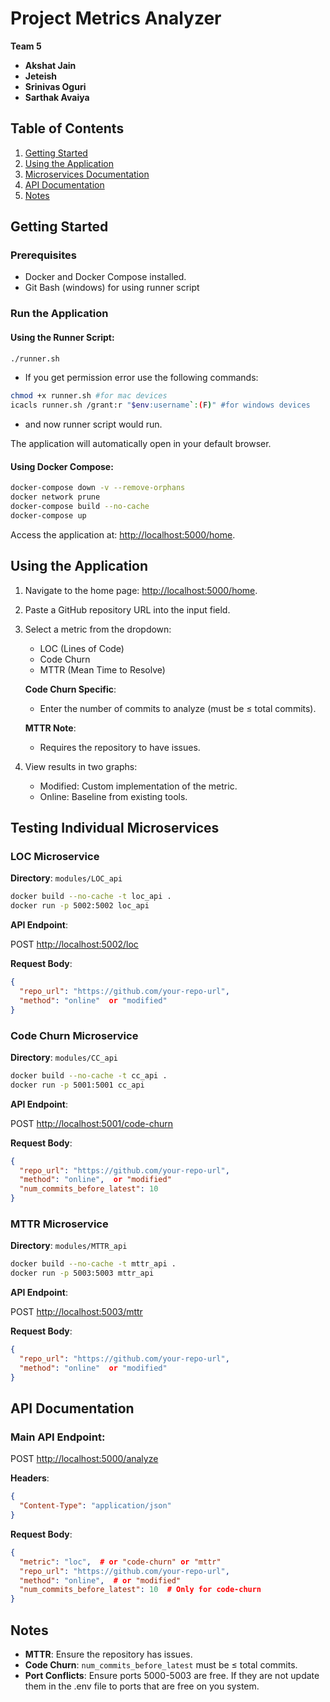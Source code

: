 
# Project Metrics Analyzer

**Team 5**

- **Akshat Jain**
- **Jeteish**
- **Srinivas Oguri**
- **Sarthak Avaiya**

## Table of Contents
1. [Getting Started](#getting-started)
2. [Using the Application](#using-the-application)
3. [Microservices Documentation](#testing-individual-microservices)
4. [API Documentation](#api-documentation)
5. [Notes](#notes)

## Getting Started

### Prerequisites
- Docker and Docker Compose installed.
- Git Bash (windows) for using runner script

### Run the Application

#### Using the Runner Script:

```bash
./runner.sh
```
- If you get permission error use the following commands:
```bash
chmod +x runner.sh #for mac devices
icacls runner.sh /grant:r "$env:username`:(F)" #for windows devices
```
- and now runner script would run.  

The application will automatically open in your default browser.

#### Using Docker Compose:

```bash
docker-compose down -v --remove-orphans  
docker network prune  
docker-compose build --no-cache  
docker-compose up  
```

Access the application at: [http://localhost:5000/home](http://localhost:5000/home).

## Using the Application

1. Navigate to the home page: [http://localhost:5000/home](http://localhost:5000/home).
2. Paste a GitHub repository URL into the input field.
3. Select a metric from the dropdown:
   - LOC (Lines of Code)
   - Code Churn
   - MTTR (Mean Time to Resolve)

   **Code Churn Specific**:
   - Enter the number of commits to analyze (must be ≤ total commits).

   **MTTR Note**:
   - Requires the repository to have issues.

4. View results in two graphs:
   - Modified: Custom implementation of the metric.
   - Online: Baseline from existing tools.

## Testing Individual Microservices

### LOC Microservice

**Directory**: `modules/LOC_api`

```bash
docker build --no-cache -t loc_api .
docker run -p 5002:5002 loc_api
```

**API Endpoint**:

POST [http://localhost:5002/loc](http://localhost:5002/loc)

**Request Body**:

```json
{
  "repo_url": "https://github.com/your-repo-url",
  "method": "online"  or "modified"
}
```

### Code Churn Microservice

**Directory**: `modules/CC_api`

```bash
docker build --no-cache -t cc_api .
docker run -p 5001:5001 cc_api
```

**API Endpoint**:

POST [http://localhost:5001/code-churn](http://localhost:5001/code-churn)

**Request Body**:

```json
{
  "repo_url": "https://github.com/your-repo-url",
  "method": "online",  or "modified"
  "num_commits_before_latest": 10
}
```

### MTTR Microservice

**Directory**: `modules/MTTR_api`

```bash
docker build --no-cache -t mttr_api .
docker run -p 5003:5003 mttr_api
```

**API Endpoint**:

POST [http://localhost:5003/mttr](http://localhost:5003/mttr)

**Request Body**:

```json
{
  "repo_url": "https://github.com/your-repo-url",
  "method": "online"  or "modified"
}
```

## API Documentation

### Main API Endpoint:

POST [http://localhost:5000/analyze](http://localhost:5000/analyze)

**Headers**:

```json
{
  "Content-Type": "application/json"
}
```

**Request Body**:

```json
{
  "metric": "loc",  # or "code-churn" or "mttr"
  "repo_url": "https://github.com/your-repo-url",
  "method": "online",  # or "modified"
  "num_commits_before_latest": 10  # Only for code-churn
}
```

## Notes

- **MTTR**: Ensure the repository has issues.
- **Code Churn**: `num_commits_before_latest` must be ≤ total commits.
- **Port Conflicts**: Ensure ports 5000-5003 are free. If they are not update them in the .env file to ports that are free on you system.
